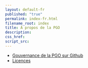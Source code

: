 ```yaml
---
layout: default-fr
published: "true"
permalink: index-fr.html
filename_root: index
title: À propos de la PGO
description:
css_href:
script_src:
---
```


* [Gouvernance de la PGO sur Github](governance-fr.html)
* [Licences](licensing-fr.html)
